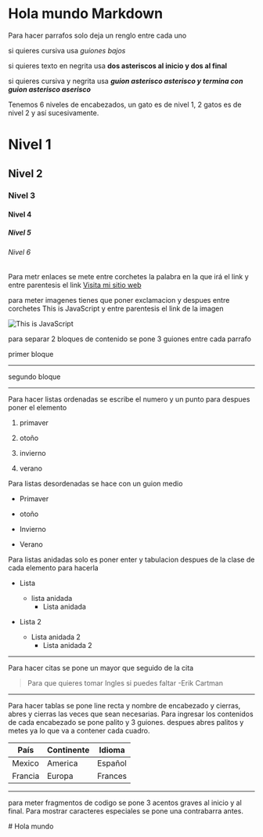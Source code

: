 # Hola mundo Markdown

Para hacer parrafos solo deja un renglo entre cada uno

si quieres cursiva usa _guiones bajos_

si quieres texto en negrita usa **dos asteriscos al inicio y dos al final**

si quieres cursiva y negrita usa **_guion asterisco asterisco y termina con guion asterisco aserisco_**

Tenemos 6 niveles de encabezados, un gato es de nivel 1, 2 gatos es de nivel 2 y así sucesivamente.

# Nivel 1

## Nivel 2

### Nivel 3

#### Nivel 4

##### Nivel 5

###### Nivel 6

Para metr enlaces se mete entre corchetes la palabra en la que irá el link y entre parentesis el link [Visita mi sitio web](https://jonmircha.com/markdown#encabezados)

para meter imagenes tienes que poner exclamacion y despues entre corchetes This is JavaScript y entre parentesis el link de la imagen 

![This is JavaScript](https://encrypted-tbn0.gstatic.com/images?q=tbn:ANd9GcRzItfc85ooZBUjlC4ZckuSIvsZqniHYueH-t0qcL1OldXKXmAEXY_o4C1QvOaFApVcsyo&usqp=CAU)

para separar 2 bloques de contenido se pone 3 guiones entre cada parrafo 

primer bloque

---

segundo bloque

---

Para hacer listas ordenadas se escribe el numero y un punto para despues poner el elemento

1. primaver

1. otoño

1. invierno

1. verano

Para listas desordenadas se hace con un guion medio

- Primaver

- otoño

- Invierno

- Verano



Para listas anidadas solo es poner enter y tabulacion despues de la clase de cada elemento para hacerla

- Lista
    - lista anidada
        - Lista anidada

- Lista 2
    - Lista anidada 2
        - Lista anidada 2

---

Para hacer citas se pone un mayor que seguido de la cita

> Para que quieres tomar Ingles si puedes faltar -Erik Cartman

---

Para hacer tablas se pone line recta y nombre de encabezado y cierras, abres  y cierras las veces que sean necesarias. Para ingresar los contenidos de cada encabezado se pone palito y 3 guiones. despues abres palitos y metes ya lo que va a contener cada cuadro.

|País|Continente|Idioma|
|---|---|---|
|Mexico|America|Español|
|Francia|Europa|Frances|

---

para meter fragmentos de codigo se pone 3 acentos graves al inicio y al final.
Para mostrar caracteres especiales se pone una contrabarra antes.

\# Hola mundo

